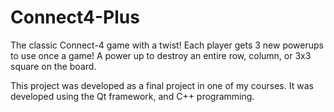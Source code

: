 # Connect4-Plus
The classic Connect-4 game with a twist! Each player gets 3 new powerups to use once a game! A power up to destroy an entire row, column, or 3x3 square on the board.

This project was developed as a final project in one of my courses. It was developed using the Qt framework, and C++ programming.